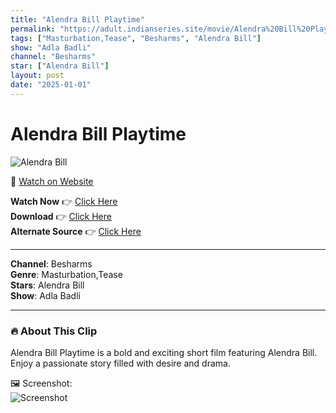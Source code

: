 ```yaml
---
title: "Alendra Bill Playtime"
permalink: "https://adult.indianseries.site/movie/Alendra%20Bill%20Playtime"
tags: ["Masturbation,Tease", "Besharms", "Alendra Bill"]
show: "Adla Badli"
channel: "Besharms"
star: ["Alendra Bill"]
layout: post
date: "2025-01-01"
---
```


# Alendra Bill Playtime

![Alendra Bill](https://shorts.desisins.com/wp-content/uploads/2024/02/Alendra-Bill-DesiSins.com_.jpg)

🔗 [Watch on Website](https://adult.indianseries.site/movie/Alendra%20Bill%20Playtime)

**Watch Now** 👉 [Click Here](https://adult.indianseries.site/movie/Alendra%20Bill%20Playtime)  
**Download** 👉 [Click Here](https://adult.indianseries.site/movie/Alendra%20Bill%20Playtime)  
**Alternate Source** 👉 [Click Here](https://adult.indianseries.site/movie/Alendra%20Bill%20Playtime)

---

**Channel**: Besharms  
**Genre**: Masturbation,Tease  
**Stars**: Alendra Bill  
**Show**: Adla Badli

---

### 🔥 About This Clip

Alendra Bill Playtime is a bold and exciting short film featuring Alendra Bill. Enjoy a passionate story filled with desire and drama.
 
🖼️ Screenshot:  
![Screenshot](https://shorts.desisins.com/wp-content/uploads/2024/02/Alendra-Bill-DesiSins.com_.jpg)
